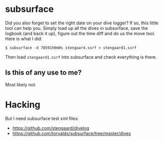 subsurface
==========

Did you also forget to set the right date on your dive logger? If so,
this little tool can help you. Simply load up all the dives in
subsurface, save the logbook (and back it up), figure out the time
diff and do us the move tool. Here is what I did:

    $ subsurface -d 78591h0m0s stengaard.ssrf > stengaard1.ssrf

Then load `stengaard1.ssrf` into subsurface and check everything is
there.


Is this of any use to me?
-------------------------
Most likely not.


Hacking
=======

But I need subsurface test xml files:
 - https://github.com/stengaard/divelog
 - https://github.com/torvalds/subsurface/tree/master/dives
